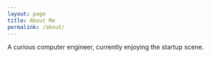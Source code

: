 ```yaml
---
layout: page
title: About Me
permalink: /about/
---
```

A curious computer engineer, currently enjoying the startup scene.
